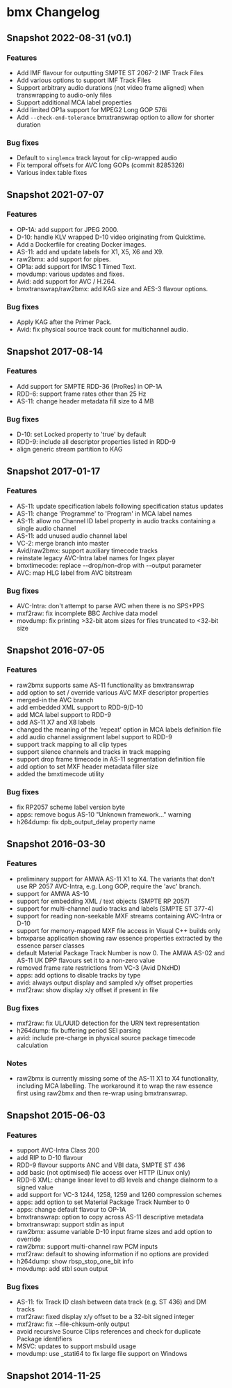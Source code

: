 # bmx Changelog

## Snapshot 2022-08-31 (v0.1)

### Features

* Add IMF flavour for outputting SMPTE ST 2067-2 IMF Track Files
* Add various options to support IMF Track Files
* Support arbitrary audio durations (not video frame aligned) when transwrapping to audio-only files
* Support additional MCA label properties
* Add limited OP1a support for MPEG2 Long GOP 576i
* Add `--check-end-tolerance` bmxtranswrap option to allow for shorter duration

### Bug fixes

* Default to `singlemca` track layout for clip-wrapped audio
* Fix temporal offsets for AVC long GOPs (commit 8285326)
* Various index table fixes

## Snapshot 2021-07-07

### Features

* OP-1A: add support for JPEG 2000.
* D-10: handle KLV wrapped D-10 video originating from Quicktime.
* Add a Dockerfile for creating Docker images.
* AS-11: add and update labels for X1, X5, X6 and X9.
* raw2bmx: add support for pipes.
* OP1a: add support for IMSC 1 Timed Text.
* movdump: various updates and fixes.
* Avid: add support for AVC / H.264.
* bmxtranswrap/raw2bmx: add KAG size and AES-3 flavour options.

### Bug fixes

* Apply KAG after the Primer Pack.
* Avid: fix physical source track count for multichannel audio.

## Snapshot 2017-08-14

### Features

* Add support for SMPTE RDD-36 (ProRes) in OP-1A
* RDD-6: support frame rates other than 25 Hz
* AS-11: change header metadata fill size to 4 MB

### Bug fixes

* D-10: set Locked property to 'true' by default
* RDD-9: include all descriptor properties listed in RDD-9
* align generic stream partition to KAG

## Snapshot 2017-01-17

### Features

* AS-11: update specification labels following specification status updates
* AS-11: change 'Programme' to 'Program' in MCA label names
* AS-11: allow no Channel ID label property in audio tracks containing a single audio channel
* AS-11: add unused audio channel label
* VC-2: merge branch into master
* Avid/raw2bmx: support auxiliary timecode tracks
* reinstate legacy AVC-Intra label names for Ingex player
* bmxtimecode: replace --drop/non-drop with --output parameter
* AVC: map HLG label from AVC bitstream

### Bug fixes

* AVC-Intra: don't attempt to parse AVC when there is no SPS+PPS
* mxf2raw: fix incomplete BBC Archive data model
* movdump: fix printing >32-bit atom sizes for files truncated to <32-bit size

## Snapshot 2016-07-05

### Features

* raw2bmx supports same AS-11 functionality as bmxtranswrap
* add option to set / override various AVC MXF descriptor properties
* merged-in the AVC branch
* add embedded XML support to RDD-9/D-10
* add MCA label support to RDD-9
* add AS-11 X7 and X8 labels
* changed the meaning of the 'repeat' option in MCA labels definition file
* add audio channel assignment label support to RDD-9
* support track mapping to all clip types
* support silence channels and tracks in track mapping
* support drop frame timecode in AS-11 segmentation definition file
* add option to set MXF header metadata filler size
* added the bmxtimecode utility

### Bug fixes

* fix RP2057 scheme label version byte
* apps: remove bogus AS-10 "Unknown framework..." warning
* h264dump: fix dpb_output_delay property name

## Snapshot 2016-03-30

### Features

* preliminary support for AMWA AS-11 X1 to X4. The variants that don't use
  RP 2057 AVC-Intra, e.g. Long GOP, require the 'avc' branch.
* support for AMWA AS-10
* support for embedding XML / text objects (SMPTE RP 2057)
* support for multi-channel audio tracks and labels (SMPTE ST 377-4)
* support for reading non-seekable MXF streams containing AVC-Intra or D-10
* support for memory-mapped MXF file access in Visual C++ builds only
* bmxparse application showing raw essence properties extracted by the essence
  parser classes
* default Material Package Track Number is now 0. The AMWA AS-02 and AS-11 UK
  DPP flavours set it to a non-zero value
* removed frame rate restrictions from VC-3 (Avid DNxHD)
* apps: add options to disable tracks by type
* avid: always output display and sampled x/y offset properties
* mxf2raw: show display x/y offset if present in file

### Bug fixes

* mxf2raw: fix UL/UUID detection for the URN text representation
* h264dump: fix buffering period SEI parsing
* avid: include pre-charge in physical source package timecode calculation

### Notes

* raw2bmx is currently missing some of the AS-11 X1 to X4 functionality,
  including MCA labelling. The workaround it to wrap the raw essence first using
  raw2bmx and then re-wrap using bmxtranswrap.

## Snapshot 2015-06-03

### Features

* support AVC-Intra Class 200
* add RIP to D-10 flavour
* RDD-9 flavour supports ANC and VBI data, SMPTE ST 436
* add basic (not optimised) file access over HTTP (Linux only)
* RDD-6 XML: change linear level to dB levels and change dialnorm to a signed value
* add support for VC-3 1244, 1258, 1259 and 1260 compression schemes
* apps: add option to set Material Package Track Number to 0
* apps: change default flavour to OP-1A
* bmxtranswrap: option to copy across AS-11 descriptive metadata
* bmxtranswrap: support stdin as input
* raw2bmx: assume variable D-10 input frame sizes and add option to override
* raw2bmx: support multi-channel raw PCM inputs
* mxf2raw: default to showing information if no options are provided
* h264dump: show rbsp_stop_one_bit info
* movdump: add stbl soun output

### Bug fixes

* AS-11: fix Track ID clash between data track (e.g. ST 436) and DM tracks
* mxf2raw: fixed display x/y offset to be a 32-bit signed integer
* mxf2raw: fix --file-chksum-only output
* avoid recursive Source Clips references and check for duplicate Package identifiers
* MSVC: updates to support msbuild usage
* movdump: use _stati64 to fix large file support on Windows

## Snapshot 2014-11-25
